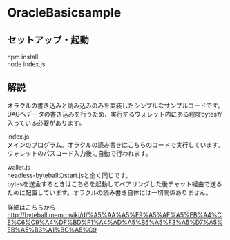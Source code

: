 # OracleBasicsample

## セットアップ・起動  
npm install  
node index.js  

## 解説  
オラクルの書き込みと読み込みのみを実装したシンプルなサンプルコードです。  
DAGへデータの書き込みを行うため、実行するウォレット内にある程度bytesが入っている必要があります。  

index.js  
メインのプログラム。オラクルの読み書きはこちらのコードで実行しています。  
ウォレットのパスコード入力後に自動で行われます。  
  
wallet.js  
headless-byteballのstart.jsと全く同じです。  
bytesを送金するときはこちらを起動してペアリングした後チャット経由で送るために配置しています。オラクルの読み書き自体には一切関係ありません。  

詳細はこちらから  
http://byteball.memo.wiki/d/%A5%AA%A5%E9%A5%AF%A5%EB%A4%CE%C6%C9%A4%DF%BD%F1%A4%AD%A5%B5%A5%F3%A5%D7%A5%EB%A5%B3%A1%BC%A5%C9
